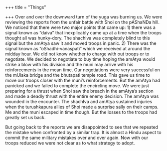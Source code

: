 +++
title = "Things"

+++
Over and over the downward turn of the yuga was burning us. We were
reviewing the reports from the unfair battle with Shoi on the pAShaNDa
hill. We noticed that there were two major points that came up: 1) there
was a signal known as “daiva” that inexplicably came up at a time when
the troops thought all was hunky-dory. The shachiva was completely blind
to this signal but the amAtya saw it and moved troops in panic. 2) There
was the signal known as “oShadhi-vanaspati” which we received at around
the midday hour. We did not know whether to charge with out troops or to
negotiate. We decided to negotiate to buy time hoping the amAtya would
strike a blow with his division and the muni may arrive with his
reinforcements in the mean time. Our negotiations were very successful
on the mUlaka bridge and the bhutapati temple road. This gave us time to
move our troops closer with the muni’s reinforcements. But the amAtya
had panicked and we failed to complete the encircling move. We were just
preparing for a thrust when Shoi saw the breach in the amAtya’s section
and made a deadly thrust with the entire enemy decision. The amAtya was
wounded in the encounter. The shachIva and amAtya sustained injuries
when the turushkapura allies of Shoi made a surprise sally on their
camps. Me and the muni escaped in time though. But the losses to the
troops had greatly set us back.

But going back to the reports we are disappointed to see that we
repeated the mistake when confronted by a similar trap. It is almost a
Hindu aspect to commit the same military mistakes over and over again.
Now with our troops reduced we were not clear as to what strategy to
adopt.
